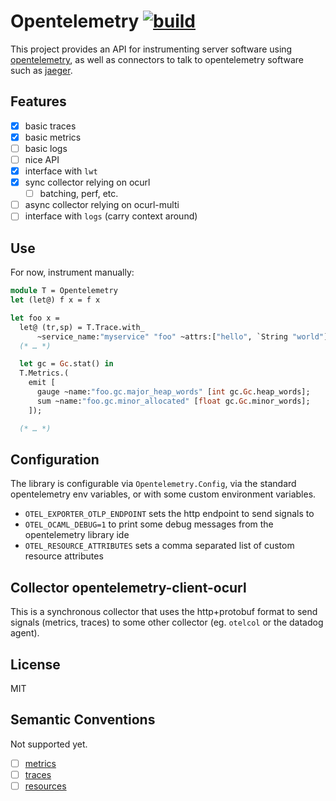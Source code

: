 
# Opentelemetry [![build](https://github.com/AestheticIntegration/ocaml-opentelemetry/actions/workflows/main.yml/badge.svg)](https://github.com/AestheticIntegration/ocaml-opentelemetry/actions/workflows/main.yml)

This project provides an API for instrumenting server software
using [opentelemetry](https://opentelemetry.io/docs), as well as
connectors to talk to opentelemetry software such as [jaeger](https://www.jaegertracing.io/).

## Features

- [x] basic traces
- [x] basic metrics
- [ ] basic logs
- [ ] nice API
- [x] interface with `lwt`
- [x] sync collector relying on ocurl
  * [ ] batching, perf, etc.
- [ ] async collector relying on ocurl-multi
- [ ] interface with `logs` (carry context around)

## Use

For now, instrument manually:

```ocaml
module T = Opentelemetry
let (let@) f x = f x

let foo x =
  let@ (tr,sp) = T.Trace.with_ 
      ~service_name:"myservice" "foo" ~attrs:["hello", `String "world"] in
  (* … *)

  let gc = Gc.stat() in
  T.Metrics.(
    emit [
      gauge ~name:"foo.gc.major_heap_words" [int gc.Gc.heap_words];
      sum ~name:"foo.gc.minor_allocated" [float gc.Gc.minor_words];
    ]);

  (* … *)
``` 

## Configuration

The library is configurable via `Opentelemetry.Config`, via the standard
opentelemetry env variables, or with some custom environment variables.

- `OTEL_EXPORTER_OTLP_ENDPOINT` sets the http endpoint to send signals to
- `OTEL_OCAML_DEBUG=1` to print some debug messages from the opentelemetry library ide
- `OTEL_RESOURCE_ATTRIBUTES` sets a comma separated list of custom resource attributes

## Collector opentelemetry-client-ocurl

This is a synchronous collector that uses the http+protobuf format
to send signals (metrics, traces) to some other collector (eg. `otelcol`
or the datadog agent).

## License

MIT

## Semantic Conventions

Not supported yet.

- [ ] [metrics](https://opentelemetry.io/docs/reference/specification/metrics/semantic_conventions/)
- [ ] [traces](https://opentelemetry.io/docs/reference/specification/trace/semantic_conventions/)
- [ ] [resources](https://opentelemetry.io/docs/reference/specification/resource/semantic_conventions/)
